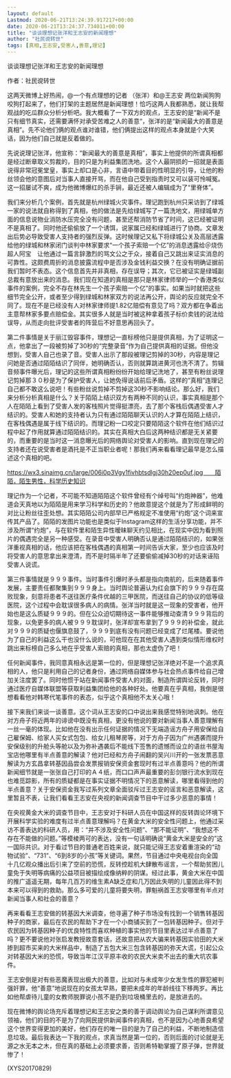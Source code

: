 ```yaml
---
layout: default
Lastmod: 2020-06-21T13:24:39.917217+00:00
date: 2020-06-21T13:24:37.734011+00:00
title: "谈谈理想记张洋和王志安的新闻理想"
author: "社民谠转世"
tags: [真相,王志安,受害人,善意,理记]
---
```


谈谈理想记张洋和王志安的新闻理想

作者：社民谠转世

这两天微博上好热闹，@一个有点理想的记者 （张洋）和@王志安 两位新闻狗狗咬狗打起来了，他们打架的主题居然是新闻理想！恰巧这两人我都熟悉，就让我帮观战的吃瓜群众分析分析吧。我大概看了一下双方的观点，王志安的是“新闻不是只有细节真实，还需要满怀对承受苦难之人的善意“，张洋的是“新闻最大的善意是真相”。先不论他们俩的观点谁对谁错，他们俩提出这样的观点本身就是个大笑话，因为他们自己就是反着做的。

先说说理记张洋，他宣称：“新闻最大的善意是真相”，事实上他提供的所谓真相都是经过断章取义剪裁的，目的只是为利益集团洗地。这个人最阴损的一招就是表面说得非常冠冕堂皇，事实上却口是心非，言语中带着目的性明显的引导，让他的粉丝领会他的意图后对当事人直接开骂，而在他自己受到指责时又可以装可怜喊冤。这一招屡试不爽，成为他微博爆红的杀手锏，最近还被人编辑成为了“里脊体”。

我们来分析几个案例，首先就是杭州绿城火灾事件。理记跑到杭州只采访到了绿城一家的说法就自称得到了真相，他的做法是先给绿城写了一篇洗地文，用绿城单方面的信息说物业消防水压完全没有问题，甚至还帮消防节省了时间，这已经被证明不是真相了。同时他还偷偷放了一个诱饵，说家属已经和绿城进行了协商。文章发出后势必导致受害人支持者的强烈反弹。这时候理记又私下将绿城公关及高层透露给他的绿城和林家闭门谈判中林家要求“一个孩子索赔一个亿”的消息透露给＠烧伤超人阿宝　让他通过一篇言辞激烈的骂文公之于众，接着自己又跳出来证实消息的可靠性。这颇费周折的消息披露流程中是否涉及金钱利益交换？在没有明确证据前我们暂时不表态。这个信息首先并非真相，存在误导；其次，它已被证实是绿城副总裁有意放出来的消息。我们现在知道的真相是那只是林家律师举的一个香港类似事件的案例，完全不存在林先生一个孩子索赔一个亿”的事实。如果当时就把这些细节完全公开，或者至少得到绿城和林家双方的说法再公开，舆论的反应就完全不同了。现在不是已经没有人对林家律师提1.82亿赔偿有意见了吗？双方都在争着出主意帮林家多要点赔偿金。其实很多人就是当时被这种拿着孩子标价卖钱的说法给误导，从而走向批评受害者的阵营后不好意思再回头了。

第二件事情是关于丽江毁容事件，理想记一直标榜他只是提供真相，为了证明这一点，他拿出了一段被剪掉了30秒的“完整录音”作为自己提供真相的证据。但他没想到，受害人自己也录了音。受害人出示了那段被理记剪掉的30秒，内容是理记问她是否通过陌陌结识了同伴，她明确否认，否则就算跳进黄河也洗不清了。剪辑音频事件曝光后，理记的这些所谓真相粉纷纷开始给理记洗地了，甚至有粉丝说理记剪掉那３０秒是为了保护受害人，让她免得说话前后矛盾。这样的“真相”连理记自己都不敢这么说吧！有些粉丝说剪掉不剪掉这30秒不影响结论。那么好，我们来分析分析真相是什么？关于陌陌上结识双方有两种不同的认识，事实真相是那个人在陌陌上看到了受害人发的客栈照片觉得挺漂亮，去了那个客栈后偶遇受害人才结识的。受害人和她的支持者认为只有通过陌陌聊天认识的人才算在陌陌上结识，在客栈偶遇是属于线下结识的。而理记粉一口咬定只要陌陌这个软件在他们结识过程中起了作用就算通过陌陌结识的。其实在真相大白后这两种结识都是无关紧要的，而重要的是当时这一消息曝光后的网络舆论对受害人的影响。直到现在理记的支持者还在说受害者是酒托是不正当职业者呢！那我们再来看看理记最早是怎么描述这个真相的吧。

https://wx3.sinaimg.cn/large/006i0p3Vgy1fivhbtsdlgj30h20ep0uf.jpg　　陌陌，陌生男性，科学历史知识

理记作为一个记者，不可能不知道陌陌这个软件曾经有个绰号叫“约炮神器”，他难道会天真地以为陌陌是用来学习科学和历史的？他故意提这个就是为了形成鲜明的对比让粉丝往歪处想。其实陌陌公司内部早已严格规定不准使用“约炮”这个词来宣传其产品了。陌陌的发图片功能也是类似于Instagram这样的生活分享功能，并不涉及所谓“约炮”，与在软件里和陌生异性暧昧聊天约见相比，在现实中因为看到照片的偶遇完全是另一种感受。在录音中受害人明确否认是通过陌陌结识的，如果张洋重视真相的话，他应该把在客栈偶遇的真相第一时间告诉大家，至少也应该及时将受害人的意思拿出来澄清，而不是时隔半年了还要偷偷减掉30秒的对话来诬陷受害人说谎。

第三件事情就是９９９事件。当时事件引爆时矛头都是指向南航的，后来随着事件发展，主要责任都聚集到９９９身上。当时舆论普遍认为红会旗下的９９９存在腐败现象，刻意将患者不送往医疗条件优越的三甲医院，而送往自己的协议的低等级医院，这个过程中会耽误很多病人的病情。张洋当时就是这一现象的受害者，他开始也是这么质疑９９９的。但在公众迫切期待这一事件能够推动查清９９９背后的现象，以免更多的病人被９９９耽误时，张洋却宣布拿到了９９９的补偿金，就此对９９９的质疑也偃旗息鼓了，９９９到底有没有问题已经变成了烂尾楼。要说他为了自己的利益这么干也没什么说的，可他现在在其他受害人遇到类似情形维权时跳出来标榜自己多么地在乎受害人索赔的真相，那也太虚伪了吧！

任何新闻事件，我同意真相永远是第一位的，但是理想记张洋绝对不是一个追求真相的人，他只是利用自己的记者身份，通过网络自媒体参与社会热点事件给自己增加关注度罢了。同时他惯于站在新闻事件受害人的对面，制造所谓舆论反转，同时通过医疗自媒体联盟等获取利益集团给他的各种好处。他要真在乎真相，我倒是很想看看他对韩寒代笔事件的表态，似乎这个真相他不太关心哦！

接下来我们来谈一谈善意。这个词从王志安的口中说出来我感觉特别地讽刺。他在对方舟子将近两年的诽谤中既没有真相，更没有他说的要对新闻当事人善意理解有一丝一毫的体现。比如他在没有出示任何证据的情况下无端造谣方舟子用安保给自己雇保姆、给家人买女式包包、给女儿租琴房等，对于方舟子因为广州遇袭而提升安保级别的升舱头等舱以及为弥补遇袭后不能线下签售的遗憾而设立的语丝书屋淘宝店他哪里有半点善意的解读？他对已经和方舟子闹翻的吴兴川开的一张发票恶意解读为方玄昌拿转基因品尝会发票报销安保资金套现时有过半点善意吗？他的所谓新闻细节就是一张张自己打印的Ａ４纸，而口口声声最重要的彭剑银行流水到现在也难觅踪影，所有的质疑都是在事实证据不明情况下的恶意解读，哪里看得到他的半点善意？关于安保资金我写过系列文章全面驳斥过王志安的谣言和恶意解读，这里暂且不表，让我们看看王志安在央视的新闻调查节目中干过多少恶意的事情！

在央视黄金大米的调查节目中，王志安对于科研人员在中国这样的反转舆论环境下开展科学实验的难度有过半点善意理解吗？在黄金大米的安全性问题上，他通过采访不善表达的科研人员，用：“并不涉及安全性问题”、“那不能证明”、“我想这不存在不能做的问题。”等模棱两可的表达，没有一句话明确说“黄金大米是安全的”这一国际共识。对于看过节目的普通老百姓来说，就只能记得王志安着重渲染的“动物试验”、“731”、“6到8岁的小孩”等关键词。果然，节目通过中央电视台向全国十几亿观众播出后引来了空前的恐慌，反转控趁机大肆散布谣言，一个帮助贫困儿童免于失明等病痛的公益项目被描绘成像纳粹的阴谋。经过此事，黄金大米在中国的推广遥遥无期，每年几百万的维生素A缺乏症和几万因此失明的儿童因此得不到本来可以得到的救助。那么多可爱的儿童将要失明，罪魁祸首王志安哪里有半点对新闻当事人和社会的善意？

再来看看王志安做的转基因大米调查，他寻遍了种子市场没有找到一个销售转基因种子的商家，最后在农民的帮助下才在一个小商铺买到了一包转基因种子。但对于农民因为转基因种子的优良特性而喜欢种植的事实他的节目里表达过半点善意了吗？更不要说他对张启发教授故意套话，还故意把从农大骗来转基因实验田的大米掺到超市买来的大米样品中，制造了五包大米三包含转基因的弥天大谎，引起公众对转基因大米的恐慌，导致当年江汉平原丰收的农民大米卖不出去的重大坑农事件。

王志安倒是对有些恶魔表现出极大的善意，比如对与未成年少女发生性的罪犯被判强奸罪，他“善意”地说现在的女孩太早熟，要把未成年的年龄线往下移两岁。再比如他帮虐待儿童的女教师脱罪说小孩不是扔到垃圾桶里去的，是放进去的。

现在微博的舆论场充斥着理想记和王志安之类的善于调动舆论为自己谋利所谓意见领袖，他们的目的不是为了向网民提供新闻事件的真相，也不是因为心地善良希望这个世界变得更加的美好，他们存在的唯一目的是为了自己的利益，不断地制造信息垃圾。最后我表达一下我的观点，求真当然是第一位的，否则后面的讨论就是无源之水无本之木，但在真的基础上必须要求善，否则希特勒掌握了原子弹，世界就惨了！

(XYS20170829)

